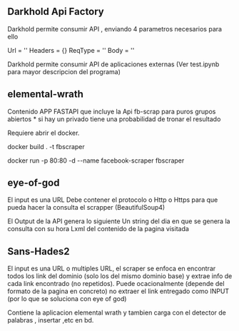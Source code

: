 ## Darkhold Api Factory
Darkhold permite consumir API , enviando 4 parametros necesarios para ello

Url     =   ''
Headers =   {}
ReqType =   ''
Body    =   ''

Darkhold permite consumir API de aplicaciones externas
(Ver test.ipynb para mayor descripcion del programa)

## elemental-wrath

Contenido
APP FASTAPI que incluye la Api fb-scrap para puros grupos abiertos * si hay un privado tiene una probabilidad de tronar el resultado

Requiere abrir el docker.

docker build . -t fbscraper

docker run -p 80:80 -d --name facebook-scraper fbscraper


## eye-of-god

El input es una URL 
Debe contener el protocolo o Http o Https para que pueda hacer la consulta
el scrapper (BeautifulSoup4)

El Output de la API genera lo siguiente
Un string del dia en que se genera la consulta  con su hora 
Lxml del contenido de la pagina visitada

## Sans-Hades2

El input es una URL o multiples URL, el scraper se enfoca en encontrar todos los link del dominio (solo los del mismo dominio base) y extrae info de cada link encontrado (no repetidos).
Puede ocacionalmente (depende del formato de la pagina en concreto) no extraer el link entregado como INPUT (por lo que se soluciona con eye of god)

Contiene la aplicacion elemental wrath y tambien carga con el detector de palabras , insertar ,etc en bd.
